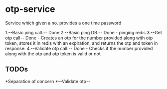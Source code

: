 # otp-service

Service which given a no. provides a one time password

1.--Basic ping call.-- Done
2.--Basic ping DB.-- Done - pinging redis
3.--Get otp call-- Done - Creates an otp for the number provided along with otp token, stores it in redis with an expiration, and returns the otp and token in response.
4.--Validate otp call.-- Done - Checks if the number provided along with the otp and otp token is valid or not

## TODOs

*Separation of concern
*--Validate otp--
